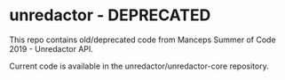 # unredactor - DEPRECATED

This repo contains old/deprecated code from Manceps Summer of Code 2019 - Unredactor API.

Current code is available in the unredactor/unredactor-core repository.
